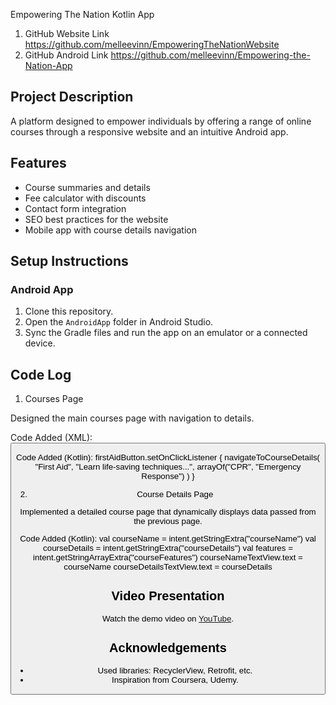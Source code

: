 
Empowering The Nation Kotlin App 


1. GitHub Website Link  https://github.com/melleevinn/EmpoweringTheNationWebsite
2. GitHub Android Link https://github.com/melleevinn/Empowering-the-Nation-App
 

## Project Description
A platform designed to empower individuals by offering a range of online courses through a responsive website and an intuitive Android app.

## Features
- Course summaries and details
- Fee calculator with discounts
- Contact form integration
- SEO best practices for the website
- Mobile app with course details navigation

## Setup Instructions
### Android App
1. Clone this repository.
2. Open the `AndroidApp` folder in Android Studio.
3. Sync the Gradle files and run the app on an emulator or a connected device.

## Code Log

1. Courses Page

Designed the main courses page with navigation to details.

Code Added (XML):
<Button
    android:id="@+id/firstAidButton"
    android:text="First Aid"
    android:layout_width="wrap_content"
    android:layout_height="wrap_content" />
    
Code Added (Kotlin):
firstAidButton.setOnClickListener {
    navigateToCourseDetails(
        "First Aid",
        "Learn life-saving techniques...",
        arrayOf("CPR", "Emergency Response")
    )
}


2. Course Details Page

Implemented a detailed course page that dynamically displays data passed from the previous page.

Code Added (Kotlin):
val courseName = intent.getStringExtra("courseName")
val courseDetails = intent.getStringExtra("courseDetails")
val features = intent.getStringArrayExtra("courseFeatures")
courseNameTextView.text = courseName
courseDetailsTextView.text = courseDetails


## Video Presentation
Watch the demo video on [YouTube](INSERT_VIDEO_LINK_HERE).

## Acknowledgements
- Used libraries: RecyclerView, Retrofit, etc.
- Inspiration from Coursera, Udemy.

